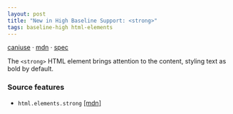 ```yaml
---
layout: post
title: "New in High Baseline Support: <strong>"
tags: baseline-high html-elements
---
```


[caniuse](https://caniuse.com/?search=strong) · [mdn](https://developer.mozilla.org/en-US/search?q=<strong>) · [spec](https://html.spec.whatwg.org/multipage/text-level-semantics.html#the-strong-element)

The `<strong>` HTML element brings attention to the content, styling text as bold by default.

### Source features

- ``html.elements.strong`` [[mdn]](https://developer.mozilla.org/en-US/search?q=html.elements.strong)
